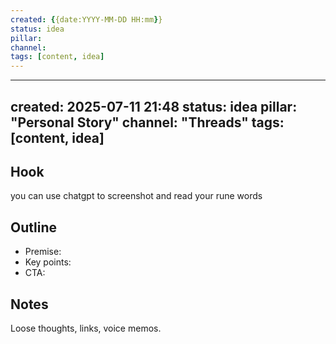 ```yaml
---
created: {{date:YYYY-MM-DD HH:mm}}
status: idea
pillar: 
channel: 
tags: [content, idea]
---
```


---
created: 2025-07-11 21:48
status: idea
pillar: "Personal Story"
channel: "Threads"
tags: [content, idea]
---

## Hook  
you can use chatgpt to screenshot and read your rune words

## Outline  
- Premise:  
- Key points:  
- CTA:  

## Notes  
Loose thoughts, links, voice memos.
